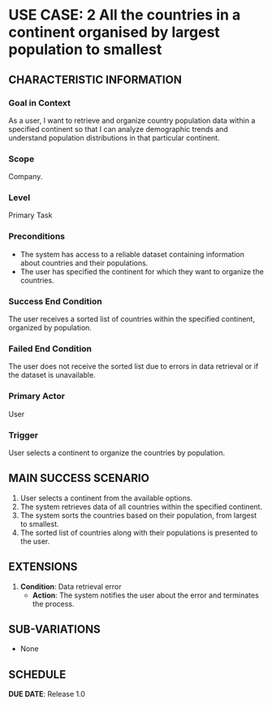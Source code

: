 # USE CASE: 2 All the countries in a continent organised by largest population to smallest

## CHARACTERISTIC INFORMATION

### Goal in Context

As a user, I want to retrieve and organize country population data within a specified continent so that I can analyze demographic trends and understand population distributions in that particular continent.

### Scope

Company.

### Level

Primary Task

### Preconditions

- The system has access to a reliable dataset containing information about countries and their populations.
- The user has specified the continent for which they want to organize the countries.

### Success End Condition

The user receives a sorted list of countries within the specified continent, organized by population.

### Failed End Condition

The user does not receive the sorted list due to errors in data retrieval or if the dataset is unavailable.

### Primary Actor

User

### Trigger

User selects a continent to organize the countries by population.

## MAIN SUCCESS SCENARIO

1. User selects a continent from the available options.
2. The system retrieves data of all countries within the specified continent.
3. The system sorts the countries based on their population, from largest to smallest.
4. The sorted list of countries along with their populations is presented to the user.

## EXTENSIONS

1. **Condition**: Data retrieval error
   - **Action**: The system notifies the user about the error and terminates the process.

## SUB-VARIATIONS

- None

## SCHEDULE

**DUE DATE**: Release 1.0

